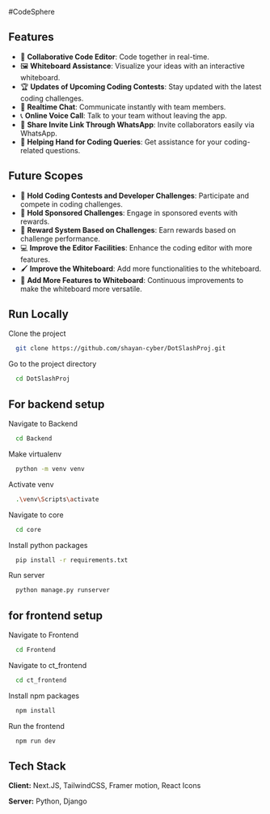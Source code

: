 #CodeSphere

## Features

- 📝 **Collaborative Code Editor**: Code together in real-time.
- 🖼️ **Whiteboard Assistance**: Visualize your ideas with an interactive whiteboard.
- 🏆 **Updates of Upcoming Coding Contests**: Stay updated with the latest coding challenges.
- 💬 **Realtime Chat**: Communicate instantly with team members.
- 📞 **Online Voice Call**: Talk to your team without leaving the app.
- 📲 **Share Invite Link Through WhatsApp**: Invite collaborators easily via WhatsApp.
- 🤝 **Helping Hand for Coding Queries**: Get assistance for your coding-related questions.

## Future Scopes

- 🏅 **Hold Coding Contests and Developer Challenges**: Participate and compete in coding challenges.
- 🎉 **Hold Sponsored Challenges**: Engage in sponsored events with rewards.
- 🎁 **Reward System Based on Challenges**: Earn rewards based on challenge performance.
- 💻 **Improve the Editor Facilities**: Enhance the coding editor with more features.
- 🖌️ **Improve the Whiteboard**: Add more functionalities to the whiteboard.
- 🌟 **Add More Features to Whiteboard**: Continuous improvements to make the whiteboard more versatile.

## Run Locally

Clone the project

```bash
  git clone https://github.com/shayan-cyber/DotSlashProj.git
```

Go to the project directory

```bash
  cd DotSlashProj

```

## For backend setup

Navigate to Backend

```bash
  cd Backend
```

Make virtualenv

```bash
  python -m venv venv
```


Activate venv

```bash
  .\venv\Scripts\activate
```

Navigate to core

```bash
  cd core
```

Install python packages

```bash
  pip install -r requirements.txt
```

Run server

```bash
  python manage.py runserver
```


## for frontend setup

Navigate to Frontend

```bash
  cd Frontend
```

Navigate to ct_frontend

```bash
  cd ct_frontend
```


Install npm packages

```bash
  npm install
```


Run the frontend

```bash
  npm run dev
```









## Tech Stack

**Client:** Next.JS, TailwindCSS, Framer motion, React Icons

**Server:** Python, Django


